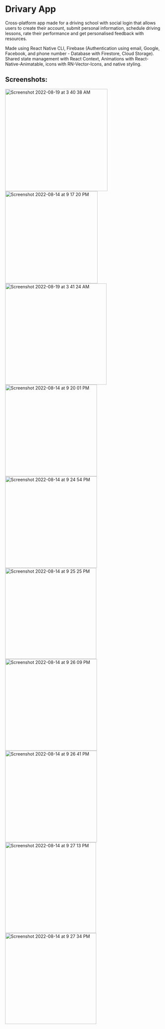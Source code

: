 # Drivary App

Cross-platform app made for a driving school with social login that allows users to create their account, submit personal information, schedule driving lessons, rate their performance and get personalised feedback with resources.

Made using React Native CLI, Firebase (Authentication using email, Google, Facebook, and phone number - Database with Firestore, Cloud Storage). Shared state management with React Context, Animations with React-Native-Animatable, icons with RN-Vector-Icons, and native styling.

## Screenshots:

<img width="330" alt="Screenshot 2022-08-19 at 3 40 38 AM" src="https://user-images.githubusercontent.com/109870722/185507776-a59a5bed-500c-4017-933e-c309525dd16a.png">

<img width="298" alt="Screenshot 2022-08-14 at 9 17 20 PM" src="https://user-images.githubusercontent.com/109870722/184546115-b686c906-d787-4e40-a764-5a2535a543c5.png">

<img width="327" alt="Screenshot 2022-08-19 at 3 41 24 AM" src="https://user-images.githubusercontent.com/109870722/185507851-ae9e0db7-f78d-4806-ab0b-245fc9c9a2ba.png">

<img width="296" alt="Screenshot 2022-08-14 at 9 20 01 PM" src="https://user-images.githubusercontent.com/109870722/184546123-d506387a-143b-43aa-b3c3-1f3b34a3e617.png">

<img width="296" alt="Screenshot 2022-08-14 at 9 24 54 PM" src="https://user-images.githubusercontent.com/109870722/184546126-a4a463e7-8d19-4786-bfe3-c6c06a0c7b78.png">

<img width="294" alt="Screenshot 2022-08-14 at 9 25 25 PM" src="https://user-images.githubusercontent.com/109870722/184546130-33a3f465-0cf7-4c3f-a8b0-ba1a1e8d854d.png">

<img width="296" alt="Screenshot 2022-08-14 at 9 26 09 PM" src="https://user-images.githubusercontent.com/109870722/184546134-9ca0268c-7ff9-48d3-9f43-e77b7213fbd2.png">

<img width="296" alt="Screenshot 2022-08-14 at 9 26 41 PM" src="https://user-images.githubusercontent.com/109870722/184546139-950998e2-2f88-4a80-a350-08f1dd08c58b.png">

<img width="293" alt="Screenshot 2022-08-14 at 9 27 13 PM" src="https://user-images.githubusercontent.com/109870722/184546142-4e4bfa6f-a2a4-44d4-be6f-f2c4cb38573b.png">

<img width="294" alt="Screenshot 2022-08-14 at 9 27 34 PM" src="https://user-images.githubusercontent.com/109870722/184546144-e4a22775-aa0f-4077-af47-c9d4e41cf9df.png">

